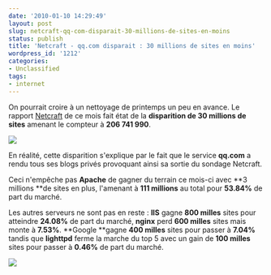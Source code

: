 ```yaml
---
date: '2010-01-10 14:29:49'
layout: post
slug: netcraft-qq-com-disparait-30-millions-de-sites-en-moins
status: publish
title: 'Netcraft - qq.com disparait : 30 millions de sites en moins'
wordpress_id: '1212'
categories:
- Unclassified
tags:
- internet
---
```


On pourrait croire à un nettoyage de printemps un peu en avance. Le rapport [Netcraft](http://news.netcraft.com/archives/2010/01/07/january_2010_web_server_survey.html) de ce mois fait état de la **disparition de 30 millions de sites** amenant le compteur à **206 741 990**.








[![](http://blog.kdecherf.com/wp-content/uploads/2010/01/site_count_history.png.gif)](http://blog.kdecherf.com/wp-content/uploads/2010/01/site_count_history.png.gif)








En réalité, cette disparition s'explique par le fait que le service **qq.com** a rendu tous ses blogs privés provoquant ainsi sa sortie du sondage Netcraft.








Ceci n'empêche pas **Apache** de gagner du terrain ce mois-ci avec **3 millions **de sites en plus, l'amenant à **111 millions** au total pour **53.84%** de part du marché.




Les autres serveurs ne sont pas en reste : **IIS** gagne **800 milles** sites pour atteindre **24.08%** de part du marché, **nginx** perd **600 milles** sites mais monte à **7.53%**. **Google **gagne **400 milles** sites pour passer à **7.04%** tandis que **lighttpd** ferme la marche du top 5 avec un gain de **100 milles** sites pour passer à **0.46%** de part du marché.








[![](http://blog.kdecherf.com/wp-content/uploads/2010/01/overallc-10-01.png)](http://blog.kdecherf.com/wp-content/uploads/2010/01/overallc-10-01.png)



